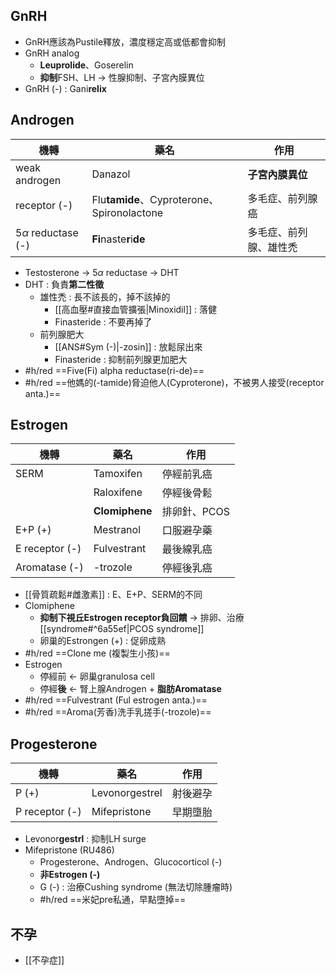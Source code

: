 ## GnRH
- GnRH應該為Pustile釋放，濃度穩定高或低都會抑制
- GnRH analog
	- **Leuprolide**、Goserelin
	- **抑制**FSH、LH -> 性腺抑制、子宮內膜異位
- GnRH (-) : Gani**relix**
## Androgen
| 機轉                      | 藥名                                       | 作用          |
| ----------------------- | ---------------------------------------- | ----------- |
| weak androgen           | Danazol                                  | **子宮內膜異位**  |
| receptor (-)            | Flu**tamide**、Cyproterone、Spironolactone | 多毛症、前列腺癌    |
| 5$\alpha$ reductase (-) | **Fi**naste**r**i**de**                  | 多毛症、前列腺、雄性禿 |
- Testosterone -> 5$\alpha$ reductase -> DHT
- DHT : 負責**第二性徵**
	- 雄性禿 : 長不該長的，掉不該掉的
		- [[高血壓#直接血管擴張|Minoxidil]] : 落健
		- Finasteride : 不要再掉了
	- 前列腺肥大
		- [[ANS#Sym (-)|-zosin]] : 放鬆尿出來
		- Finasteride : 抑制前列腺更加肥大
- #h/red ==Five(Fi) alpha reductase(ri-de)==
- #h/red ==他媽的(-tamide)脅迫他人(Cyproterone)，不被男人接受(receptor anta.)==
## Estrogen
| 機轉          | 藥名         | 作用       |
|---------------|--------------|------------|
| SERM          | Tamoxifen    | 停經前乳癌 |
|               | Raloxifene   | 停經後骨鬆 |
|               | **Clomiphene**   | 排卵針、PCOS     |
|E+P (+)        | Mestranol    | 口服避孕藥 |
|E receptor (-) | Fulvestrant  | 最後線乳癌 |
| Aromatase (-) | -trozole | 停經後乳癌 |
- [[骨質疏鬆#雌激素]] : E、E+P、SERM的不同
- Clomiphene
	- **抑制下視丘Estrogen receptor負回饋** -> 排卵、治療[[syndrome#^6a55ef|PCOS syndrome]]
	- 卵巢的Estrongen (+) : 促卵成熟
- #h/red ==Clone me (複製生小孩)==
- Estrogen
	- 停經前 <- 卵巢granulosa cell
	- 停經**後** <- 腎上腺Androgen + **脂肪Aromatase**
- #h/red ==Fulvestrant (Ful estrogen anta.)==
- #h/red ==Aroma(芳香)洗手乳搓手(-trozole)==
## Progesterone
| 機轉         | 藥名           | 作用     |
|--------------|----------------|----------|
| P (+)        | Levonorgestrel | 射後避孕 |
| P receptor (-)| Mifepristone   | 早期墮胎     |
- Levonor**gestrl** : 抑制LH surge
- Mifepristone (RU486)
	- Progesterone、Androgen、Glucocorticol (-)
	- **非Estrogen (-)**
	- G (-) : 治療Cushing syndrome (無法切除腫瘤時)
	- #h/red ==米妃pre私通，早點墮掉==
## 不孕
- [[不孕症]]